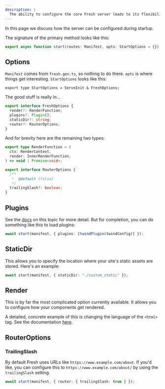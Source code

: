 ```yaml
---
description: |
  The ability to configure the core Fresh server leads to its flexibility.
---
```


In this page we discuss how the server can be configured during startup.

The signature of the primary method looks like this:

```ts main.ts
export async function start(routes: Manifest, opts: StartOptions = {});
```

## Options

`Manifest` comes from `fresh.gen.ts`, so nothing to do there. `opts` is where
things get interesting. `StartOptions` looks like this:

```
export type StartOptions = ServeInit & FreshOptions;
```

The good stuff is really in...

```ts
export interface FreshOptions {
  render?: RenderFunction;
  plugins?: Plugin[];
  staticDir?: string;
  router?: RouterOptions;
}
```

And for brevity here are the remaining two types:

```ts
export type RenderFunction = (
  ctx: RenderContext,
  render: InnerRenderFunction,
) => void | Promise<void>;

export interface RouterOptions {
  /**
   *  @default {false}
   */
  trailingSlash?: boolean;
}
```

## Plugins

See the [docs](/docs/concepts/plugins) on this topic for more detail. But for
completion, you can do something like this to load plugins:

```ts main.ts
await start(manifest, { plugins: [twindPlugin(twindConfig)] });
```

## StaticDir

This allows you to specify the location where your site's static assets are
stored. Here's an example:

```ts main.ts
await start(manifest, { staticDir: "./custom_static" });
```

## Render

This is by far the most complicated option currently available. It allows you to
configure how your components get rendered.

A detailed, concrete example of this is changing the language of the `<html>`
tag. See the documentation [here](/docs/examples/setting-the-language).

## RouterOptions

### TrailingSlash

By default Fresh uses URLs like `https://www.example.com/about`. If you'd like,
you can configure this to `https://www.example.com/about/` by using the
`trailingSlash` setting.

```ts main.ts
await start(manifest, { router: { trailingSlash: true } });
```
